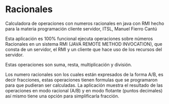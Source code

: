 # Racionales
Calculadora de operaciones con numeros racionales en java con RMI
hecho para la materia programación cliente servidor, ITSL, Manuel Fierro Cantú

Esta aplicación es 100% funcional ejecuta operaciones sobre números Racionales en un sistema RMI (JAVA REMOTE METHOD INVOCATION), que consta de un servidor, el RMI y un cliente que hace uso de los recursos del servidor.

Estas operaciones son suma, resta, multiplicación y división.

Los numero racionales son los cuales están expresados de la forma A/B, es decir fracciones, estas operaciones tienen formulas que se programaron para que pudieran ser calculadas.
La aplicación muestra el resultado de las operaciones en modo racional (A/B) y en modo flotante (puntos decimales) así mismo tiene una opción para simplificarla fracción.

